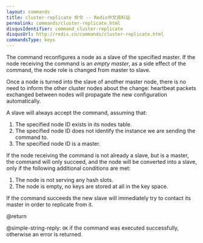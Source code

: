 ```yaml
---
layout: commands
title: cluster-replicate 命令 -- Redis中文资料站
permalink: commands/cluster-replicate.html
disqusIdentifier: command_cluster-replicate
disqusUrl: http://redis.cn/commands/cluster-replicate.html
commandsType: keys
---
```


The command reconfigures a node as a slave of the specified master.
If the node receiving the command is an *empty master*, as a side effect
of the command, the node role is changed from master to slave.

Once a node is turned into the slave of another master node, there is no need
to inform the other cluster nodes about the change: heartbeat packets exchanged
between nodes will propagate the new configuration automatically.

A slave will always accept the command, assuming that:

1. The specified node ID exists in its nodes table.
2. The specified node ID does not identify the instance we are sending the command to.
3. The specified node ID is a master.

If the node receiving the command is not already a slave, but is a master,
the command will only succeed, and the node will be converted into a slave,
only if the following additional conditions are met:

1. The node is not serving any hash slots.
2. The node is empty, no keys are stored at all in the key space.

If the command succeeds the new slave will immediately try to contact its master in order to replicate from it.

@return

@simple-string-reply: `OK` if the command was executed successfully, otherwise an error is returned.
